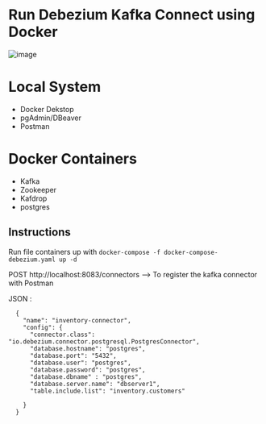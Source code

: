 # Run Debezium Kafka Connect using Docker
![image](https://user-images.githubusercontent.com/67249292/200215708-5e469a32-4c8c-4d67-a7a9-156b953a6b33.png)

# Local System
* Docker Dekstop
* pgAdmin/DBeaver
* Postman

# Docker Containers
* Kafka
* Zookeeper
* Kafdrop
* postgres

## Instructions
Run file containers up with `docker-compose -f docker-compose-debezium.yaml up -d`

POST  http://localhost:8083/connectors --> To register the kafka connector with Postman


JSON :

      {
        "name": "inventory-connector",
        "config": {
          "connector.class": "io.debezium.connector.postgresql.PostgresConnector",
          "database.hostname": "postgres",
          "database.port": "5432",
          "database.user": "postgres",
          "database.password": "postgres",
          "database.dbname" : "postgres",
          "database.server.name": "dbserver1",
          "table.include.list": "inventory.customers"

        }
      }
